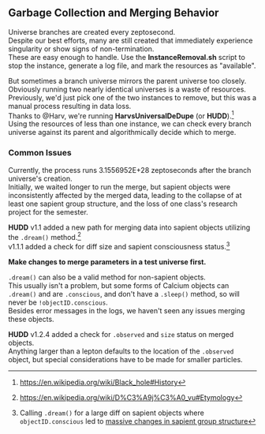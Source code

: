 ## Garbage Collection and Merging Behavior
Universe branches are created every zeptosecond.  
Despite our best efforts, many are still created that immediately experience singularity or show signs of non-termination.  
These are easy enough to handle. Use the __InstanceRemoval.sh__ script to stop the instance, generate a log file, and mark the resources as "available".  

But sometimes a branch universe mirrors the parent universe too closely.  
Obviously running two nearly identical universes is a waste of resources.  
Previously, we'd just pick one of the two instances to remove, but this was a manual process resulting in data loss.  
Thanks to @Harv, we're running __HarvsUniversalDeDupe__ (or __HUDD__).[^1]  
Using the resources of less than one instance, we can check every branch universe against its parent and algorithmically decide which to merge.  


### Common Issues
Currently, the process runs 3.1556952E+28 zeptoseconds after the branch universe's creation.  
Initially, we waited longer to run the merge, but sapient objects were inconsistently affected by the merged data, leading to the collapse of at least one 
sapient group structure, and the loss of one class's research project for the semester.  

__HUDD__ v1.1 added a new path for merging data into sapient objects utilizing the ```.dream()``` method.[^2]  
v1.1.1 added a check for diff size and sapient consciousness status.[^3]  

__Make changes to merge parameters in a test universe first.__  

```.dream()``` can also be a valid method for non-sapient objects.  
This usually isn't a problem, but some forms of Calcium objects can ```.dream()``` and are ```.conscious```, and don't have a ```.sleep()``` method, so will never be ```!objectID.conscious```.  
Besides error messages in the logs, we haven't seen any issues merging these objects.  

__HUDD__ v1.2.4 added a check for ```.observed``` and ```size``` status on merged objects.  
Anything larger than a lepton defaults to the location of the ```.observed``` object, but special considerations have to be made for smaller particles.  

[^1]: https://en.wikipedia.org/wiki/Black_hole#History
[^2]: https://en.wikipedia.org/wiki/D%C3%A9j%C3%A0_vu#Etymology
[^3]: Calling ```.dream()``` for a large diff on sapient objects where ```objectID.conscious``` led to [massive changes in sapient group structure](https://en.wikipedia.org/wiki/Religion)
